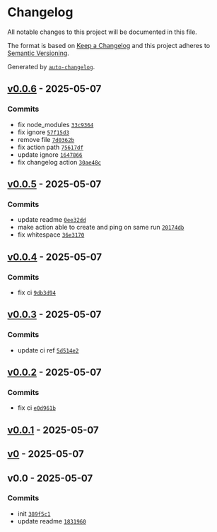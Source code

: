 # Changelog

All notable changes to this project will be documented in this file.

The format is based on [Keep a Changelog](https://keepachangelog.com/en/1.0.0/)
and this project adheres to [Semantic Versioning](https://semver.org/spec/v2.0.0.html).

Generated by [`auto-changelog`](https://github.com/CookPete/auto-changelog).

## [v0.0.6](https://github.com/olofvndrhr/healthchecks-action/compare/v0.0.5...v0.0.6) - 2025-05-07

### Commits

- fix node_modules [`33c9364`](https://github.com/olofvndrhr/healthchecks-action/commit/33c9364258c2caecaa5bf393bad0b2bda1fdb4c2)
- fix ignore [`57f15d3`](https://github.com/olofvndrhr/healthchecks-action/commit/57f15d3cfceeb71968571d98f83373096d7b6825)
- remove file [`7d0362b`](https://github.com/olofvndrhr/healthchecks-action/commit/7d0362b030fc01c4ff6726070d2b929ff0e68fa4)
- fix action path [`75617df`](https://github.com/olofvndrhr/healthchecks-action/commit/75617df053ed6465fed14dfcded106df6614ffbf)
- update ignore [`1647866`](https://github.com/olofvndrhr/healthchecks-action/commit/16478661db6d68ad2c02cff63bafd33accfa993b)
- fix changelog action [`30ae48c`](https://github.com/olofvndrhr/healthchecks-action/commit/30ae48c2a40786902ee021422551bb940955afd8)

## [v0.0.5](https://github.com/olofvndrhr/healthchecks-action/compare/v0.0.4...v0.0.5) - 2025-05-07

### Commits

- update readme [`0ee32dd`](https://github.com/olofvndrhr/healthchecks-action/commit/0ee32dd5ef1367c56c3015d0d3acbf7d459cae52)
- make action able to create and ping on same run [`20174db`](https://github.com/olofvndrhr/healthchecks-action/commit/20174db16bbe3ad095c5f60c272ef3ec9d431bba)
- fix whitespace [`36e3170`](https://github.com/olofvndrhr/healthchecks-action/commit/36e317044a74cca1430fd9bb9ec47dd9e383486e)

## [v0.0.4](https://github.com/olofvndrhr/healthchecks-action/compare/v0.0.3...v0.0.4) - 2025-05-07

### Commits

- fix ci [`9db3d94`](https://github.com/olofvndrhr/healthchecks-action/commit/9db3d9410e49eafc3c783184f1bd075df752db1c)

## [v0.0.3](https://github.com/olofvndrhr/healthchecks-action/compare/v0.0.2...v0.0.3) - 2025-05-07

### Commits

- update ci ref [`5d514e2`](https://github.com/olofvndrhr/healthchecks-action/commit/5d514e26249d1d55a949125e0b11daefa59b4807)

## [v0.0.2](https://github.com/olofvndrhr/healthchecks-action/compare/v0.0.1...v0.0.2) - 2025-05-07

### Commits

- fix ci [`e0d961b`](https://github.com/olofvndrhr/healthchecks-action/commit/e0d961b716a7835dff2874b36e476ec6006b7b65)

## [v0.0.1](https://github.com/olofvndrhr/healthchecks-action/compare/v0...v0.0.1) - 2025-05-07

## [v0](https://github.com/olofvndrhr/healthchecks-action/compare/v0.0...v0) - 2025-05-07

## v0.0 - 2025-05-07

### Commits

- init [`389f5c1`](https://github.com/olofvndrhr/healthchecks-action/commit/389f5c16cdf17da3e0289dae457f25e27711fab9)
- update readme [`1831960`](https://github.com/olofvndrhr/healthchecks-action/commit/1831960531f75b3e6e544056306e5ef949e8a5e5)
